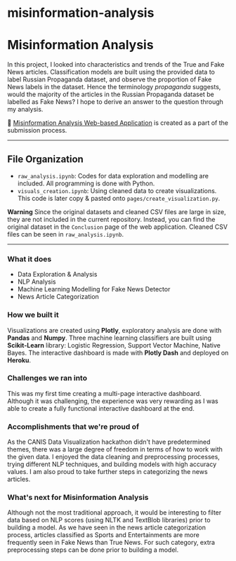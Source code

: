 # misinformation-analysis

# Misinformation Analysis
In this project, I looked into characteristics and trends of the True and Fake News articles. Classification models are built using the provided data to label Russian Propaganda dataset, and observe the proportion of Fake News labels in the dataset. Hence the terminology _propaganda_ suggests, would the majority of the articles in the Russian Propaganda dataset be labelled as Fake News? I hope to derive an answer to the question through my analysis. 

🔗 [Misinformation Analysis Web-based Application](https://misinformation-analysis.herokuapp.com) is created as a part of the submission process. 

---
## File Organization
- `raw_analysis.ipynb`: Codes for data exploration and modelling are included. All programming is done with Python.
- `visuals_creation.ipynb`: Using cleaned data to create visualizations. This code is later copy & pasted onto `pages/create_visualization.py`. 

**Warning**
Since the original datasets and cleaned CSV files are large in size, they are not included in the current repository. Instead, you can find the original dataset in the `Conclusion` page of the web application. Cleaned CSV files can be seen in `raw_analysis.ipynb`. 

---

### What it does
- Data Exploration & Analysis
- NLP Analysis
- Machine Learning Modelling for Fake News Detector
- News Article Categorization

### How we built it
Visualizations are created using **Plotly**, exploratory analysis are done with **Pandas** and **Numpy**. Three machine learning classifiers are built using **Scikit-Learn** library: Logistic Regression, Support Vector Machine, Native Bayes. The interactive dashboard is made with **Plotly Dash** and deployed on **Heroku**.

### Challenges we ran into
This was my first time creating a multi-page interactive dashboard. Although it was challenging, the experience was very rewarding as I was able to create a fully functional interactive dashboard at the end. 

### Accomplishments that we're proud of
As the CANIS Data Visualization hackathon didn't have predetermined themes, there was a large degree of freedom in terms of how to work with the given data. I enjoyed the data cleaning and preprocessing processes, trying different NLP techniques, and building models with high accuracy values. I am also proud to take further steps in categorizing the news articles. 

### What's next for Misinformation Analysis
Although not the most traditional approach, it would be interesting to filter data based on NLP scores (using NLTK and TextBlob libraries) prior to building a model. As we have seen in the news article categorization process, articles classified as Sports and Entertainments are more frequently seen in Fake News than True News. For such category, extra preprocessing steps can be done prior to building a model. 
